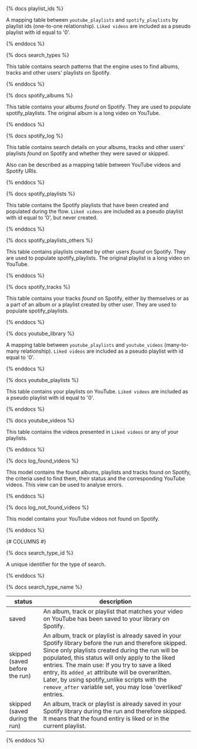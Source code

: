 {% docs playlist_ids %}

A mapping table between `youtube_playlists` and `spotify_playlists` by playlist ids (one-to-one relationship). `Liked videos` are included as a pseudo playlist with id equal to '0'.

{% enddocs %}


{% docs search_types %}

This table contains search patterns that the engine uses to find albums, tracks and other users' playlists on Spotify.

{% enddocs %}


{% docs spotify_albums %}

This table contains your albums *found* on Spotify. They are used to populate spotify_playlists. The original album is a long video on YouTube.

{% enddocs %}


{% docs spotify_log %}

This table contains search details on your albums, tracks and other users' playlists *found* on Spotify and whether they were saved or skipped.

Also can be described as a mapping table between YouTube videos and Spotify URIs.

{% enddocs %}


{% docs spotify_playlists %}

This table contains the Spotify playlists that have been created and populated during the flow. `Liked videos` are included as a pseudo playlist with id equal to '0', but never created.

{% enddocs %}


{% docs spotify_playlists_others %}

This table contains playlists created by other users *found* on Spotify. They are used to populate spotify_playlists. The original playlist is a long video on YouTube.

{% enddocs %}


{% docs spotify_tracks %}

This table contains your tracks *found* on Spotify, either by themselves or as a part of an album or a playlist created by other user. They are used to populate spotify_playlists.

{% enddocs %}


{% docs youtube_library %}

A mapping table between `youtube_playlists` and `youtube_videos` (many-to-many relationship). `Liked videos` are included as a pseudo playlist with id equal to '0'.

{% enddocs %}


{% docs youtube_playlists %}

This table contains your playlists on YouTube. `Liked videos` are included as a pseudo playlist with id equal to '0'.

{% enddocs %}


{% docs youtube_videos %}

This table contains the videos presented in `Liked videos` or any of your playlists.

{% enddocs %}

{% docs log_found_videos %}

This model contains the found albums, playlists and tracks found on Spotify, the criteria used to find them, their status and the corresponding YouTube videos. This view can be used to analyse errors.

{% enddocs %}


{% docs log_not_found_videos %}

This model contains your YouTube videos not found on Spotify.

{% enddocs %}




{# COLUMNS #}



{% docs search_type_id %}

A unique identifier for the type of search.

{% enddocs %}


{% docs search_type_name %}

status | description
--- | ---
saved | An album, track or playlist that matches your video on YouTube has been saved to your library on Spotify.
skipped (saved before the run) | An album, track or playlist is already saved in your Spotify library before the run and therefore skipped. Since only playlists created during the run will be populated, this status will only apply to the liked entries. The main use: If you try to save a liked entry, its `added_at` attribute will be overwritten. Later, by using spotify_unlike scripts with the `remove_after` variable set, you may lose 'overliked' entries.
skipped (saved during the run) | An album, track or playlist is already saved in your Spotify library during the run and therefore skipped. It means that the found entiry is liked or in the current playlist.

{% enddocs %}
